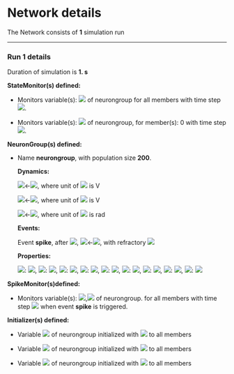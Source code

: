 # Network details
The Network consists of **1**                            simulation run
_______________________________________________________________________________
### Run 1 details
Duration of simulation is **1. s**

**StateMonitor(s) defined:**
- 	Monitors variable(s): <img src="https://render.githubusercontent.com/render/math?math=v"> of neurongroup for all members with time step <img src="https://render.githubusercontent.com/render/math?math=100. us">.

- 	Monitors variable(s): <img src="https://render.githubusercontent.com/render/math?math=\theta"> of neurongroup, for member(s): 0 with time step <img src="https://render.githubusercontent.com/render/math?math=100. us">.


**NeuronGroup(s) defined:**
- Name **neurongroup**, with                population size **200**.

	**Dynamics:**

	<img src="https://render.githubusercontent.com/render/math?math=\frac{d}{d t} \theta">&#8592;<img src="https://render.githubusercontent.com/render/math?math=\frac{a.{clip}{\left(- Vi + v,0,\infty.mV \right)} - \theta + vT}{tauh}">, where unit of <img src="https://render.githubusercontent.com/render/math?math=\theta"> is V

	<img src="https://render.githubusercontent.com/render/math?math=\frac{d}{d t} v">&#8592;<img src="https://render.githubusercontent.com/render/math?math=\frac{EL + I.\sigma + \mu - v}{\tau}">, where unit of <img src="https://render.githubusercontent.com/render/math?math=v"> is V

	<img src="https://render.githubusercontent.com/render/math?math=\frac{d}{d t} I">&#8592;<img src="https://render.githubusercontent.com/render/math?math=- \frac{I}{tauI} + 1.4142135623731.\xi.\left(\frac{1}{tauI}\right)^{0.5}">, where unit of <img src="https://render.githubusercontent.com/render/math?math=I"> is rad

	**Events:**

	Event **spike**, after <img src="https://render.githubusercontent.com/render/math?math=v \gt \theta">, <img src="https://render.githubusercontent.com/render/math?math=v">&#8592;<img src="https://render.githubusercontent.com/render/math?math=EL">, with refractory <img src="https://render.githubusercontent.com/render/math?math=5. ms">

	**Properties:**

	<img src="https://render.githubusercontent.com/render/math?math=Vi">: <img src="https://render.githubusercontent.com/render/math?math=-63. mV">, <img src="https://render.githubusercontent.com/render/math?math=\tau">: <img src="https://render.githubusercontent.com/render/math?math=5. ms">, <img src="https://render.githubusercontent.com/render/math?math=\mu">: <img src="https://render.githubusercontent.com/render/math?math=15. mV">, <img src="https://render.githubusercontent.com/render/math?math=EL">: <img src="https://render.githubusercontent.com/render/math?math=-70. mV">, <img src="https://render.githubusercontent.com/render/math?math=vT">: <img src="https://render.githubusercontent.com/render/math?math=-55. mV">, <img src="https://render.githubusercontent.com/render/math?math=a">: <img src="https://render.githubusercontent.com/render/math?math=0.833333333333333">, <img src="https://render.githubusercontent.com/render/math?math=tauI">: <img src="https://render.githubusercontent.com/render/math?math=5. ms">, <img src="https://render.githubusercontent.com/render/math?math=\sigma">: <img src="https://render.githubusercontent.com/render/math?math=8.48528137 mV">, <img src="https://render.githubusercontent.com/render/math?math=tauh">: <img src="https://render.githubusercontent.com/render/math?math=5. ms">


**SpikeMonitor(s)defined:**
- 	Monitors variable(s): <img src="https://render.githubusercontent.com/render/math?math=i">,<img src="https://render.githubusercontent.com/render/math?math=t"> of neurongroup. for all members with time step <img src="https://render.githubusercontent.com/render/math?math=100. us"> when event **spike** is triggered.


**Initializer(s) defined:**
- Variable <img src="https://render.githubusercontent.com/render/math?math=v"> of neurongroup initialized with <img src="https://render.githubusercontent.com/render/math?math=-70. mV"> to all members 

- Variable <img src="https://render.githubusercontent.com/render/math?math=\theta"> of neurongroup initialized with <img src="https://render.githubusercontent.com/render/math?math=-55. mV"> to all members 

- Variable <img src="https://render.githubusercontent.com/render/math?math=I"> of neurongroup initialized with <img src="https://render.githubusercontent.com/render/math?math=0."> to all members 

